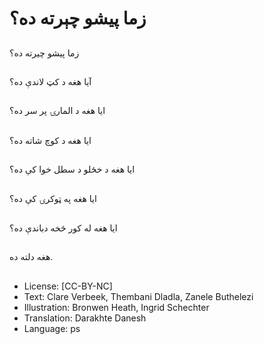 # زما پیشو چېرته ده؟

##
زما پیشو چیرته ده؟

##
آیا هغه د کټ لاندې ده؟

##
ایا هغه د المارۍ پر سر ده؟

##
ایا هغه د کوچ شاته ده؟

##
ایا هغه د خځلو د سطل خوا کې ده؟

##
ایا هغه په ټوکرۍ کې ده؟

##
ایا هغه له کور څخه دباندې ده؟

##
هغه دلته ده.

##
* License: [CC-BY-NC]
* Text: Clare Verbeek, Thembani Dladla, Zanele Buthelezi
* Illustration: Bronwen Heath, Ingrid Schechter
* Translation: Darakhte Danesh
* Language: ps
